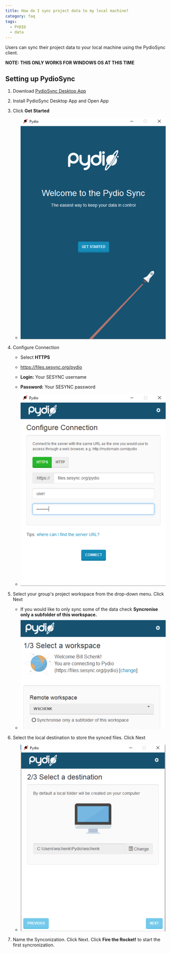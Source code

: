 ```yaml
---
title: How do I sync project data to my local machine?
category: faq
tags:
  - PYDIO
  - data
---
```


Users can sync their project data to your local machine using the PydioSync client.

**NOTE: THIS ONLY WORKS FOR WINDOWS OS AT THIS TIME**

## Setting up PydioSync

1. Download [PydioSync Desktop App](https://pydio.com/en/get-pydio/downloads/pydiosync-desktop-app)

2. Install PydioSync Desktop App and Open App

3. Click **Get Started**
    * ![](/assets/images/PYDIOfiles/pydiosync00.PNG)

4. Configure Connection
   * Select **HTTPS**
   * https://files.sesync.org/pydio
   * **Login:** Your SESYNC username
   * **Password:** Your SESYNC password
   
   * ![](/assets/images/PYDIOfiles/pydiosync01.PNG)

5. Select your group's project workspace from the drop-down menu. Click Next
   * If you would like to only sync some of the data check **Syncronise only a subfolder of this workspace.**
   * ![](/assets/images/PYDIOfiles/pydiosync02.PNG)

6. Select the local destination to store the synced files. Click Next
    * ![](/assets/images/PYDIOfiles/pydiosync03.PNG)
    
7. Name the Synconization. Click Next. Click **Fire the Rocket!** to start the first syncronization.
